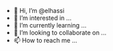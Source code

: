 - 👋 Hi, I’m @elhassi
- 👀 I’m interested in ...
- 🌱 I’m currently learning ...
- 💞️ I’m looking to collaborate on ...
- 📫 How to reach me ...

<!---
elhassi/elhassi is a ✨ special ✨ repository because its `README.md` (this file) appears on your GitHub profile.
You can click the Preview link to take a look at your changes.
--->

